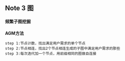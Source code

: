 ## Note 3 图

#### 频繁子图挖掘

**AGM方法**

	step 1:节点计数，找出满足用户需求的单个节点
	step 2:节点相连，找出2个节点相连生成的子图中满足用户需求的那些
	step 3:每次迭代加一个节点，用前缀相同的图做自连接




